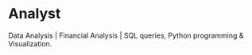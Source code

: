 # Analyst
Data Analysis | Financial Analysis | SQL queries, Python programming &amp; Visualization.
